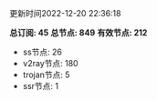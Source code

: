 更新时间2022-12-20 22:36:18

**总订阅: 45**
**总节点: 849**
**有效节点: 212**
- ss节点: 26
- v2ray节点: 180
- trojan节点: 5
- ssr节点: 1
